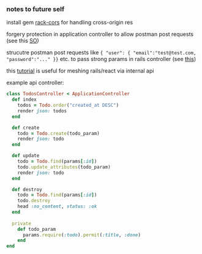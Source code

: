 ### notes to future self

install gem [rack-cors](https://github.com/cyu/rack-cors) for handling cross-origin res

forgery protection in application controller to allow postman post requests (see this [SO](https://stackoverflow.com/questions/41619177/actioncontroller-invalidauthenticitytoken-in-apiv1userscontrollercreate))

strucutre postman post requests like ```{ "user": { "email":"test@test.com, "password":"..." }}``` etc. to pass strong params in rails controller (see [this](https://medium.com/@spaquet/testing-rails-5-api-with-postman-36f1e79dc4d))

this [tutorial](https://medium.com/@pamit/todo-list-building-a-react-app-with-rails-api-7a3027907665) is useful for meshing rails/react via internal api

example api controller:

```ruby
class TodosController < ApplicationController
  def index
    todos = Todo.order("created_at DESC")
    render json: todos
  end

  def create
    todo = Todo.create(todo_param)
    render json: todo
  end

  def update
    todo = Todo.find(params[:id])
    todo.update_attributes(todo_param)
    render json: todo
  end

  def destroy
    todo = Todo.find(params[:id])
    todo.destroy
    head :no_content, status: :ok
  end
  
  private
    def todo_param
      params.require(:todo).permit(:title, :done)
    end
end
```


